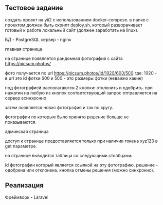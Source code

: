 ## Тестовое задание
создать проект на yii2 с использованием docker-compose.
в папке с проектом должен быть скрипт deploy.sh, который разворачивает готовый к работе локальный сайт (должен заработать на linux).

БД - PostgreSQL
сервер - nginx

главная страница

на странице появляется рандомная фотография с сайта https://picsum.photos/

фото получается по url https://picsum.photos/id/1020/600/500
где:
1020 - в url это id фотки
600 и 500 - это размеры фотки (неважно какие)

под фотографией располагаются 2 кнопки: отклонить и одобрить.
при нажатии на любую из кнопок соответствующий запрос отправляется на сервер асинхронно.

затем появляется новая фотография и так по кругу.

фотографии по которым было принято решение больше не показываются.

админская страница

доступ к странице предоставляется только при наличии токена xyz123 в get параметре.

на странице выводится таблица со следующими столбцами:

id фотографии который является ссылкой на эту фотографию.
решение - одобрена или отклонена.
кнопка отмены решения (можно синхронно).

## Реализация

Фреймворк - Laravel

